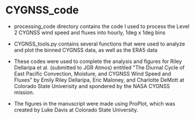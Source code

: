 # CYGNSS_code

- processing_code directory contains the code I used to process the Level 2 CYGNSS wind speed and fluxes into hourly, 1deg x 1deg bins

- CYGNSS_tools.py contains several functions that were used to analyze and plot the binned CYGNSS data, as well as the ERA5 data

- These codes were used to complete the analysis and figures for Riley Dellaripa et al. (submitted to JGR Atmos) entitled "The Diurnal Cycle of East Pacific Convection, Moisture, and CYGNSS Wind Speed and Fluxes" by Emily Riley Dellaripa, Eric Maloney, and Charlotte DeMott at Colorado State Univerisity and spondered by the NASA CYGNSS mission.

- The figures in the manuscript were made using ProPlot, which was created by Luke Davis at Colorado State University.
